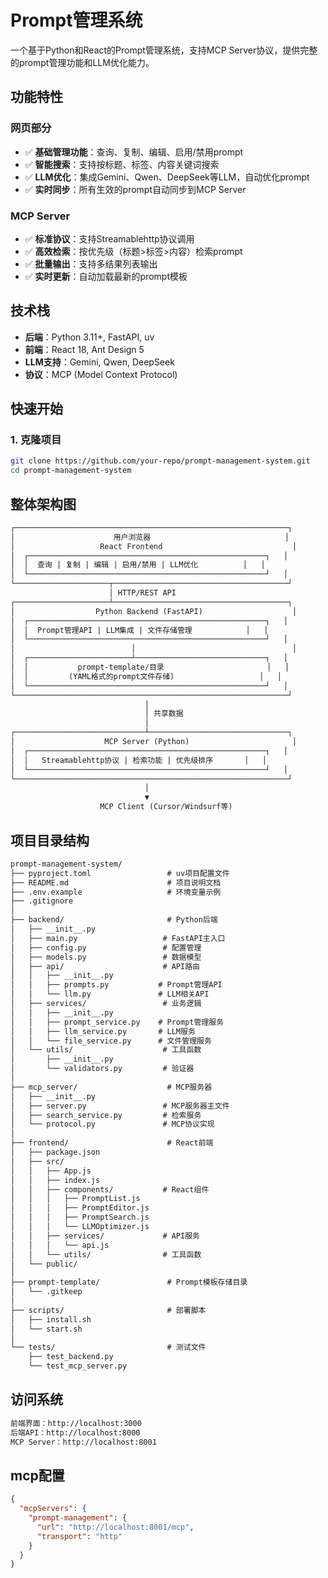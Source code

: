 # Prompt管理系统

一个基于Python和React的Prompt管理系统，支持MCP Server协议，提供完整的prompt管理功能和LLM优化能力。

## 功能特性

### 网页部分

- ✅ **基础管理功能**：查询、复制、编辑、启用/禁用prompt
- ✅ **智能搜索**：支持按标题、标签、内容关键词搜索
- ✅ **LLM优化**：集成Gemini、Qwen、DeepSeek等LLM，自动优化prompt
- ✅ **实时同步**：所有生效的prompt自动同步到MCP Server

### MCP Server

- ✅ **标准协议**：支持Streamablehttp协议调用
- ✅ **高效检索**：按优先级（标题>标签>内容）检索prompt
- ✅ **批量输出**：支持多结果列表输出
- ✅ **实时更新**：自动加载最新的prompt模板

## 技术栈

- **后端**：Python 3.11+, FastAPI, uv
- **前端**：React 18, Ant Design 5
- **LLM支持**：Gemini, Qwen, DeepSeek
- **协议**：MCP (Model Context Protocol)

## 快速开始

### 1. 克隆项目

```bash
git clone https://github.com/your-repo/prompt-management-system.git
cd prompt-management-system
```

## 整体架构图

```txt
┌─────────────────────────────────────────────────────────────┐
│                      用户浏览器                              │
│                   React Frontend                             │
│  ┌─────────────────────────────────────────────────────┐   │
│  │  查询 | 复制 | 编辑 | 启用/禁用 | LLM优化          │   │
│  └─────────────────────────────────────────────────────┘   │
└─────────────────────┬───────────────────────────────────────┘
                      │ HTTP/REST API
┌─────────────────────┴───────────────────────────────────────┐
│                  Python Backend (FastAPI)                    │
│  ┌─────────────────────────────────────────────────────┐   │
│  │  Prompt管理API | LLM集成 | 文件存储管理            │   │
│  └─────────────────────────────────────────────────────┘   │
│                          │                                   │
│  ┌───────────────────────┴─────────────────────────────┐   │
│  │           prompt-template/目录                       │   │
│  │         (YAML格式的prompt文件存储)                   │   │
│  └─────────────────────────────────────────────────────┘   │
└─────────────────────────────────────────────────────────────┘
                              │
                              │ 共享数据
                              │
┌─────────────────────────────┴───────────────────────────────┐
│                    MCP Server (Python)                       │
│  ┌─────────────────────────────────────────────────────┐   │
│  │   Streamablehttp协议 | 检索功能 | 优先级排序       │   │
│  └─────────────────────────────────────────────────────┘   │
└─────────────────────────────────────────────────────────────┘
                              │
                              ▼
                    MCP Client (Cursor/Windsurf等)
```

## 项目目录结构

```txt
prompt-management-system/
├── pyproject.toml                 # uv项目配置文件
├── README.md                      # 项目说明文档
├── .env.example                   # 环境变量示例
├── .gitignore
│
├── backend/                       # Python后端
│   ├── __init__.py
│   ├── main.py                   # FastAPI主入口
│   ├── config.py                 # 配置管理
│   ├── models.py                 # 数据模型
│   ├── api/                      # API路由
│   │   ├── __init__.py
│   │   ├── prompts.py           # Prompt管理API
│   │   └── llm.py               # LLM相关API
│   ├── services/                 # 业务逻辑
│   │   ├── __init__.py
│   │   ├── prompt_service.py    # Prompt管理服务
│   │   ├── llm_service.py       # LLM服务
│   │   └── file_service.py      # 文件管理服务
│   └── utils/                    # 工具函数
│       ├── __init__.py
│       └── validators.py         # 验证器
│
├── mcp_server/                    # MCP服务器
│   ├── __init__.py
│   ├── server.py                 # MCP服务器主文件
│   ├── search_service.py         # 检索服务
│   └── protocol.py               # MCP协议实现
│
├── frontend/                      # React前端
│   ├── package.json
│   ├── src/
│   │   ├── App.js
│   │   ├── index.js
│   │   ├── components/           # React组件
│   │   │   ├── PromptList.js
│   │   │   ├── PromptEditor.js
│   │   │   ├── PromptSearch.js
│   │   │   └── LLMOptimizer.js
│   │   ├── services/             # API服务
│   │   │   └── api.js
│   │   └── utils/                # 工具函数
│   └── public/
│
├── prompt-template/               # Prompt模板存储目录
│   └── .gitkeep
│
├── scripts/                       # 部署脚本
│   ├── install.sh
│   └── start.sh
│
└── tests/                         # 测试文件
    ├── test_backend.py
    └── test_mcp_server.py
```

## 访问系统

```txt
前端界面：http://localhost:3000
后端API：http://localhost:8000
MCP Server：http://localhost:8001
```

## mcp配置

```json
{
  "mcpServers": {
    "prompt-management": {
      "url": "http://localhost:8001/mcp",
      "transport": "http"
    }
  }
}
```
